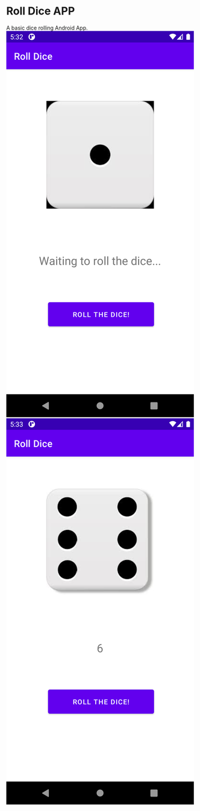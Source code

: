 # Roll Dice APP
A basic dice rolling Android App.
![](img_README.md/1.png)
![](img_README.md/2.png)
